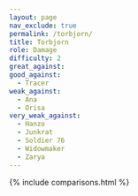 ```yaml
---
layout: page
nav_exclude: true
permalink: /torbjorn/
title: Torbjorn
role: Damage
difficulty: 2
great_against:
good_against:
  - Tracer
weak_against:
  - Ana
  - Orisa
very_weak_against:
  - Hanzo
  - Junkrat
  - Soldier 76
  - Widowmaker
  - Zarya
---
```


{% include comparisons.html %}